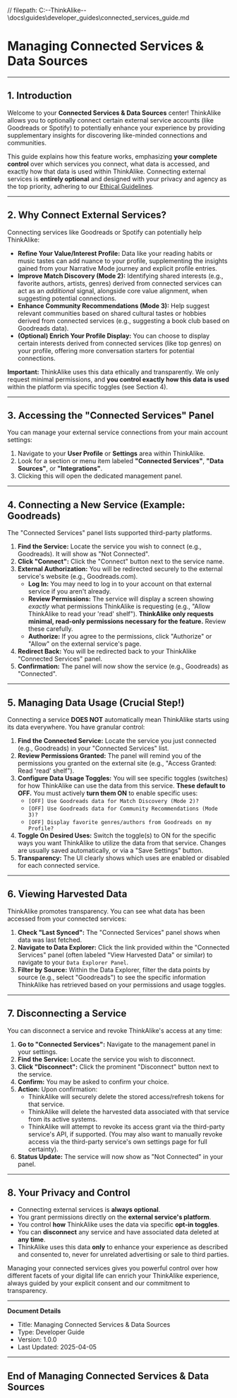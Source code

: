 // filepath: C:\--ThinkAlike--\docs\guides\developer_guides\connected_services_guide.md
# Managing Connected Services & Data Sources

---

## 1. Introduction

Welcome to your **Connected Services & Data Sources** center! ThinkAlike allows you to optionally connect certain external service accounts (like Goodreads or Spotify) to potentially enhance your experience by providing supplementary insights for discovering like-minded connections and communities.

This guide explains how this feature works, emphasizing **your complete control** over which services you connect, what data is accessed, and exactly how that data is used within ThinkAlike. Connecting external services is **entirely optional** and designed with your privacy and agency as the top priority, adhering to our [Ethical Guidelines](../../core/ethics/ethical_guidelines.md).

---

## 2. Why Connect External Services?

Connecting services like Goodreads or Spotify can potentially help ThinkAlike:

*   **Refine Your Value/Interest Profile:** Data like your reading habits or music tastes can add nuance to your profile, supplementing the insights gained from your Narrative Mode journey and explicit profile entries.
*   **Improve Match Discovery (Mode 2):** Identifying shared interests (e.g., favorite authors, artists, genres) derived from connected services can act as an *additional* signal, alongside core value alignment, when suggesting potential connections.
*   **Enhance Community Recommendations (Mode 3):** Help suggest relevant communities based on shared cultural tastes or hobbies derived from connected services (e.g., suggesting a book club based on Goodreads data).
*   **(Optional) Enrich Your Profile Display:** You can choose to display certain interests derived from connected services (like top genres) on your profile, offering more conversation starters for potential connections.

**Important:** ThinkAlike uses this data ethically and transparently. We only request minimal permissions, and **you control exactly how this data is used** within the platform via specific toggles (see Section 4).

---

## 3. Accessing the "Connected Services" Panel

You can manage your external service connections from your main account settings:

1.  Navigate to your **User Profile** or **Settings** area within ThinkAlike.
2.  Look for a section or menu item labeled **"Connected Services"**, **"Data Sources"**, or **"Integrations"**.
3.  Clicking this will open the dedicated management panel.

---

## 4. Connecting a New Service (Example: Goodreads)

The "Connected Services" panel lists supported third-party platforms.

1.  **Find the Service:** Locate the service you wish to connect (e.g., Goodreads). It will show as "Not Connected".
2.  **Click "Connect":** Click the "Connect" button next to the service name.
3.  **External Authorization:** You will be redirected securely to the external service's website (e.g., Goodreads.com).
    *   **Log In:** You may need to log in to your account on that external service if you aren't already.
    *   **Review Permissions:** The service will display a screen showing *exactly* what permissions ThinkAlike is requesting (e.g., "Allow ThinkAlike to read your 'read' shelf"). **ThinkAlike only requests minimal, read-only permissions necessary for the feature.** Review these carefully.
    *   **Authorize:** If you agree to the permissions, click "Authorize" or "Allow" on the external service's page.
4.  **Redirect Back:** You will be redirected back to your ThinkAlike "Connected Services" panel.
5.  **Confirmation:** The panel will now show the service (e.g., Goodreads) as "Connected".

---

## 5. Managing Data Usage (Crucial Step!)

Connecting a service **DOES NOT** automatically mean ThinkAlike starts using its data everywhere. You have granular control:

1.  **Find the Connected Service:** Locate the service you just connected (e.g., Goodreads) in your "Connected Services" list.
2.  **Review Permissions Granted:** The panel will remind you of the permissions you granted on the external site (e.g., "Access Granted: Read 'read' shelf").
3.  **Configure Data Usage Toggles:** You will see specific toggles (switches) for how ThinkAlike can use the data from this service. **These default to OFF.** You must actively **turn them ON** to enable specific uses:
    *   `[OFF] Use Goodreads data for Match Discovery (Mode 2)?`
    *   `[OFF] Use Goodreads data for Community Recommendations (Mode 3)?`
    *   `[OFF] Display favorite genres/authors from Goodreads on my Profile?`
4.  **Toggle On Desired Uses:** Switch the toggle(s) to ON for the specific ways you want ThinkAlike to utilize the data from that service. Changes are usually saved automatically, or via a "Save Settings" button.
5.  **Transparency:** The UI clearly shows which uses are enabled or disabled for each connected service.

---

## 6. Viewing Harvested Data

ThinkAlike promotes transparency. You can see what data has been accessed from your connected services:

1.  **Check "Last Synced":** The "Connected Services" panel shows when data was last fetched.
2.  **Navigate to Data Explorer:** Click the link provided within the "Connected Services" panel (often labeled "View Harvested Data" or similar) to navigate to your `Data Explorer Panel`.
3.  **Filter by Source:** Within the Data Explorer, filter the data points by source (e.g., select "Goodreads") to see the specific information ThinkAlike has retrieved based on your permissions and usage toggles.

---

## 7. Disconnecting a Service

You can disconnect a service and revoke ThinkAlike's access at any time:

1.  **Go to "Connected Services":** Navigate to the management panel in your settings.
2.  **Find the Service:** Locate the service you wish to disconnect.
3.  **Click "Disconnect":** Click the prominent "Disconnect" button next to the service.
4.  **Confirm:** You may be asked to confirm your choice.
5.  **Action:** Upon confirmation:
    *   ThinkAlike will securely delete the stored access/refresh tokens for that service.
    *   ThinkAlike will delete the harvested data associated with that service from its active systems.
    *   ThinkAlike will attempt to revoke its access grant via the third-party service's API, if supported. (You may also want to manually revoke access via the third-party service's own settings page for full certainty).
6.  **Status Update:** The service will now show as "Not Connected" in your panel.

---

## 8. Your Privacy and Control

*   Connecting external services is **always optional**.
*   You grant permissions directly on the **external service's platform**.
*   You control **how** ThinkAlike uses the data via specific **opt-in toggles**.
*   You can **disconnect** any service and have associated data deleted at **any time**.
*   ThinkAlike uses this data **only** to enhance your experience as described and consented to, never for unrelated advertising or sale to third parties.

Managing your connected services gives you powerful control over how different facets of your digital life can enrich your ThinkAlike experience, always guided by your explicit consent and our commitment to transparency.

---
**Document Details**
- Title: Managing Connected Services & Data Sources
- Type: Developer Guide
- Version: 1.0.0
- Last Updated: 2025-04-05
---
End of Managing Connected Services & Data Sources
---


